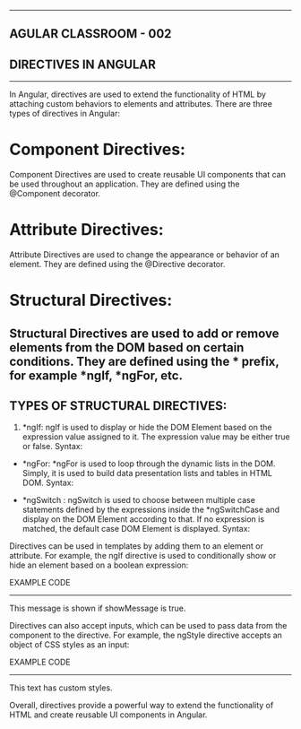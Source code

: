 ----------------------------
## AGULAR CLASSROOM - 002 ##
## DIRECTIVES IN ANGULAR  ##
----------------------------

In Angular, directives are used to extend the functionality of HTML by attaching custom behaviors to elements and attributes. There are three types of directives in Angular:

Component Directives: 
=====================
Component Directives are used to create reusable UI components that can be used throughout an application. They are defined using the @Component decorator.

Attribute Directives: 
=====================

Attribute Directives are used to change the appearance or behavior of an element. They are defined using the @Directive decorator.

Structural Directives: 
======================

Structural Directives are used to add or remove elements from the DOM based on certain conditions. They are defined using the * prefix, for example *ngIf, *ngFor, etc.
-------------------------------
TYPES OF STRUCTURAL DIRECTIVES:
-------------------------------
1. *ngIf:
ngIf is used to display or hide the DOM Element based on the expression value assigned to it. The expression value may be either true or false.
Syntax:
<div *ngIf="boolean"> </div>

+ *ngFor:
*ngFor is used to loop through the dynamic lists in the DOM. Simply, it is used to build data presentation lists and tables in HTML DOM.
Syntax:
<div *ngFor="let item of item-list">  </div>

+ *ngSwitch :
ngSwitch is used to choose between multiple case statements defined by the expressions inside the *ngSwitchCase and display on the DOM Element according to that. If no expression is matched, the default case DOM Element is displayed. 
Syntax:
<div [ngSwitch]="expression">
  <div *ngSwitchCase="expression_1"></div>  
  <div *ngSwitchCase="expression_2"></div>  
  <div *ngSwitchDefault></div>  
</div>

Directives can be used in templates by adding them to an element or attribute. For example, the ngIf directive is used to conditionally show or hide an element based on a boolean expression:

EXAMPLE CODE
************
<div *ngIf="showMessage">
  This message is shown if showMessage is true.
</div>

Directives can also accept inputs, which can be used to pass data from the component to the directive. For example, the ngStyle directive accepts an object of CSS styles as an input:

EXAMPLE CODE
************
<div [ngStyle]="{'color': textColor, 'background-color': bgColor}">
  This text has custom styles.
</div>

Overall, directives provide a powerful way to extend the functionality of HTML and create reusable UI components in Angular.



